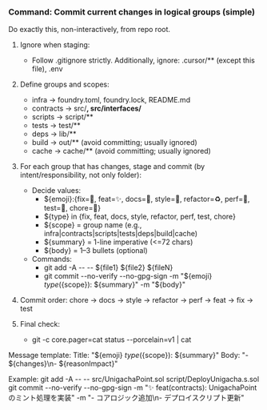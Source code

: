 ### Command: Commit current changes in logical groups (simple)

Do exactly this, non-interactively, from repo root.

1. Ignore when staging:
   - Follow .gitignore strictly. Additionally, ignore: .cursor/** (except this
     file), .env

2. Define groups and scopes:
   - infra → foundry.toml, foundry.lock, README.md
   - contracts → src/**, src/interfaces/**
   - scripts → script/**
   - tests → test/**
   - deps → lib/**
   - build → out/** (avoid committing; usually ignored)
   - cache → cache/** (avoid committing; usually ignored)

3. For each group that has changes, stage and commit (by intent/responsibility,
   not only folder):
   - Decide values:
     - ${emoji}:{fix=🐛, feat=✨, docs=📝, style=💄, refactor=♻️, perf=🚀,
       test=💚, chore=🍱}
     - ${type} in {fix, feat, docs, style, refactor, perf, test, chore}
     - ${scope} = group name (e.g.,
       infra|contracts|scripts|tests|deps|build|cache)
     - ${summary} = 1-line imperative (<=72 chars)
     - ${body} = 1–3 bullets (optional)
   - Commands:
     - git add -A -- -- ${file1} ${file2} ${fileN}
     - git commit --no-verify --no-gpg-sign -m "${emoji} ${type}(${scope}):
       ${summary}" -m "${body}"

4. Commit order: chore → docs → style → refactor → perf → feat → fix → test

5. Final check:
   - git -c core.pager=cat status --porcelain=v1 | cat

Message template: Title: "${emoji} ${type}(${scope}): ${summary}" Body: "-
${changes}\n- ${reasonImpact}"

Example: git add -A -- -- src/UnigachaPoint.sol script/DeployUnigacha.s.sol git
commit --no-verify --no-gpg-sign -m "✨ feat(contracts):
UnigachaPointのミント処理を実装" -m "- コアロジック追加\n-
デプロイスクリプト更新"
